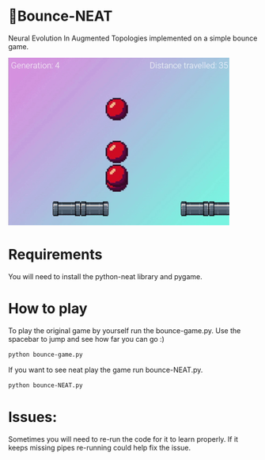 # 🤖Bounce-NEAT
Neural Evolution In Augmented Topologies implemented on a simple bounce game.

![](imgs/demo.gif)

# Requirements
You will need to install the python-neat library and pygame.

# How to play
To play the original game by yourself run the bounce-game.py. Use the spacebar to jump and see how far you can go :)
```bash
python bounce-game.py
```

If you want to see neat play the game run bounce-NEAT.py.
```bash
python bounce-NEAT.py
```
# Issues:
Sometimes you will need to re-run the code for it to learn properly. If it keeps missing pipes re-running could help fix the issue.

